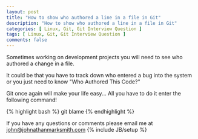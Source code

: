 ```yaml
---
layout: post
title: "How to show who authored a line in a file in Git"
description: "How to show who authored a line in a file in Git"
categories: [ Linux, Git, Git Interview Question ]
tags: [ Linux, Git, Git Interview Question ]
comments: false
---
```


Sometimes working on development projects you will need to see who authored a change in a file.

It could be that you have to track down who entered a bug into the system or you just need to know "Who Authored This Code?"

Git once again will make your life easy... All you have to do it enter the following command!


{% highlight bash %}
git blame <filename>
{% endhighlight %}

If you have any questions or comments please email me at <a href="mailto:john@johnathanmarksmith.com">john@johnathanmarksmith.com</a>
{% include JB/setup %}
